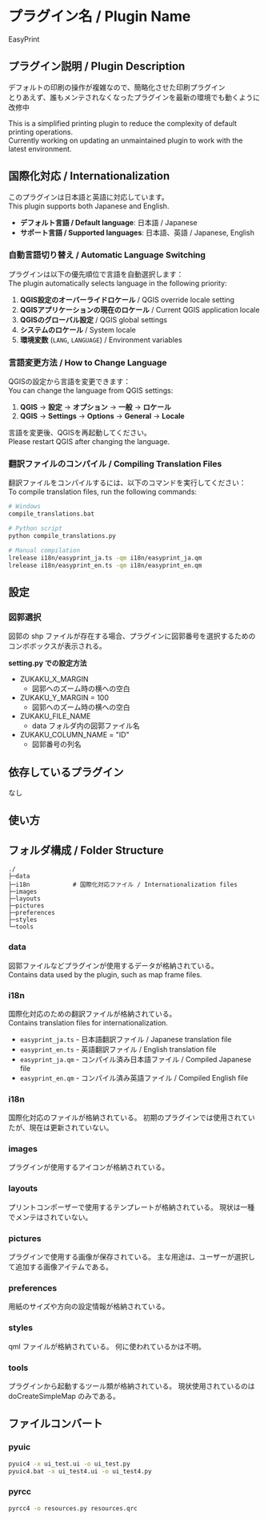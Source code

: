 # プラグイン名 / Plugin Name

EasyPrint

## プラグイン説明 / Plugin Description

デフォルトの印刷の操作が複雑なので、簡略化させた印刷プラグイン  
とりあえず、誰もメンテされなくなったプラグインを最新の環境でも動くように改修中

This is a simplified printing plugin to reduce the complexity of default printing operations.  
Currently working on updating an unmaintained plugin to work with the latest environment.

## 国際化対応 / Internationalization

このプラグインは日本語と英語に対応しています。  
This plugin supports both Japanese and English.

- **デフォルト言語 / Default language**: 日本語 / Japanese
- **サポート言語 / Supported languages**: 日本語、英語 / Japanese, English

### 自動言語切り替え / Automatic Language Switching

プラグインは以下の優先順位で言語を自動選択します：  
The plugin automatically selects language in the following priority:

1. **QGIS設定のオーバーライドロケール** / QGIS override locale setting
2. **QGISアプリケーションの現在のロケール** / Current QGIS application locale
3. **QGISのグローバル設定** / QGIS global settings
4. **システムのロケール** / System locale
5. **環境変数** (`LANG`, `LANGUAGE`) / Environment variables

### 言語変更方法 / How to Change Language

QGISの設定から言語を変更できます：  
You can change the language from QGIS settings:

1. **QGIS** → **設定** → **オプション** → **一般** → **ロケール**
2. **QGIS** → **Settings** → **Options** → **General** → **Locale**

言語を変更後、QGISを再起動してください。  
Please restart QGIS after changing the language.

### 翻訳ファイルのコンパイル / Compiling Translation Files

翻訳ファイルをコンパイルするには、以下のコマンドを実行してください：  
To compile translation files, run the following commands:

```bash
# Windows
compile_translations.bat

# Python script
python compile_translations.py

# Manual compilation
lrelease i18n/easyprint_ja.ts -qm i18n/easyprint_ja.qm
lrelease i18n/easyprint_en.ts -qm i18n/easyprint_en.qm
```

## 設定

### 図郭選択

図郭の shp ファイルが存在する場合、プラグインに図郭番号を選択するためのコンボボックスが表示される。

**setting.py での設定方法**

- ZUKAKU_X_MARGIN
  - 図郭へのズーム時の横への空白
- ZUKAKU_Y_MARGIN = 100
  - 図郭へのズーム時の横への空白
- ZUKAKU_FILE_NAME
  - data フォルダ内の図郭ファイル名
- ZUKAKU_COLUMN_NAME = "ID"
  - 図郭番号の列名

## 依存しているプラグイン

なし

## 使い方

## フォルダ構成 / Folder Structure

```
./
├─data
├─i18n            # 国際化対応ファイル / Internationalization files
├─images
├─layouts
├─pictures
├─preferences
├─styles
└─tools
```

### data

図郭ファイルなどプラグインが使用するデータが格納されている。  
Contains data used by the plugin, such as map frame files.

### i18n

国際化対応のための翻訳ファイルが格納されている。  
Contains translation files for internationalization.

- `easyprint_ja.ts` - 日本語翻訳ファイル / Japanese translation file
- `easyprint_en.ts` - 英語翻訳ファイル / English translation file
- `easyprint_ja.qm` - コンパイル済み日本語ファイル / Compiled Japanese file
- `easyprint_en.qm` - コンパイル済み英語ファイル / Compiled English file

### i18n

国際化対応のファイルが格納されている。
初期のプラグインでは使用されていたが、現在は更新されていない。

### images

プラグインが使用するアイコンが格納されている。

### layouts

プリントコンポーザーで使用するテンプレートが格納されている。
現状は一種でメンテはされていない。

### pictures

プラグインで使用する画像が保存されている。
主な用途は、ユーザーが選択して追加する画像アイテムである。

### preferences

用紙のサイズや方向の設定情報が格納されている。

### styles

qml ファイルが格納されている。
何に使われているかは不明。

### tools

プラグインから起動するツール類が格納されている。
現状使用されているのは doCreateSimpleMap のみである。

## ファイルコンバート

### pyuic

```cmd
pyuic4 -x ui_test.ui -o ui_test.py
pyuic4.bat -x ui_test4.ui -o ui_test4.py
```

### pyrcc

```cmd
pyrcc4 -o resources.py resources.qrc
```

